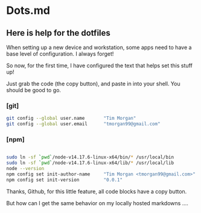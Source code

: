 # Dots.md

## Here is help for the dotfiles

When setting up a new device and workstation, some apps need to have a base level of configuration.
I always forget!

So now, for the first time, I have configured the text that helps set this stuff up!

Just grab the code (the copy button), and paste in into your shell.
You should be good to go.

### [git]
```bash
git config --global user.name       "Tim Morgan"
git config --global user.email      "tmorgan99@gmail.com"
```

### [npm]
```bash

sudo ln -sf `pwd`/node-v14.17.6-linux-x64/bin/* /usr/local/bin
sudo ln -sf `pwd`/node-v14.17.6-linux-x64/lib/* /usr/local/lib
node --version
npm config set init-author-name     "Tim Morgan <tmorgan99@gmail.com>"
npm config set init-version         "0.0.1"
```

Thanks, Github, for this little feature, all code blocks have a copy button.

But how can I get the same behavior on my locally hosted markdowns ....
